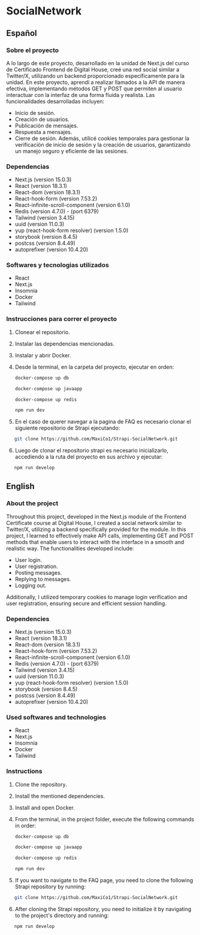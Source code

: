 # SocialNetwork

## Español
### Sobre el proyecto
A lo largo de este proyecto, desarrollado en la unidad de Next.js del curso de Certificado Frontend de Digital House, creé una red social similar a Twitter/X, utilizando un backend proporcionado específicamente para la unidad.
En este proyecto, aprendí a realizar llamados a la API de manera efectiva, implementando métodos GET y POST que permiten al usuario interactuar con la interfaz de una forma fluida y realista. Las funcionalidades desarrolladas incluyen:
- Inicio de sesión.
- Creación de usuarios.
- Publicación de mensajes.
- Respuesta a mensajes.
- Cierre de sesión.
Además, utilicé cookies temporales para gestionar la verificación de inicio de sesión y la creación de usuarios, garantizando un manejo seguro y eficiente de las sesiones.

### Dependencias
- Next.js (version 15.0.3)
- React (version 18.3.1)
- React-dom (version 18.3.1)
- React-hook-form (version 7.53.2)
- React-infinite-scroll-component (version 6.1.0)
- Redis (version 4.7.0) - (port 6379)
- Tailwind (version 3.4.15)
- uuid (version 11.0.3)
- yup (react-hook-form resolver) (version 1.5.0)
- storybook (version 8.4.5)
- postcss (version 8.4.49)
- autoprefixer (version 10.4.20)

### Softwares y tecnologias utilizados
- React
- Next.js
- Insomnia
- Docker
- Tailwind

### Instrucciones para correr el proyecto
1. Clonear el repositorio.
2. Instalar las dependencias mencionadas.
3. Instalar y abrir Docker.
4. Desde la terminal, en la carpeta del proyecto, ejecutar en orden:

   ```bash
   docker-compose up db
   ```
   ```bash
   docker-compose up javaapp
   ```
   ```bash
   docker-compose up redis
   ```
   ```bash
   npm run dev
   ```
5. En el caso de querer navegar a la pagina de FAQ es necesario clonar el siguiente repositorio de Strapi ejecutando:

```bash
   git clone https://github.com/MaxiCo1/Strapi-SocialNetwork.git
```
6. Luego de clonar el repositorio strapi es necesario inicializarlo, accediendo a la ruta del proyecto en sus archivo y ejecutar:

```bash
   npm run develop
```


## English
### About the project
Throughout this project, developed in the Next.js module of the Frontend Certificate course at Digital House, I created a social network similar to Twitter/X, utilizing a backend specifically provided for the module.
In this project, I learned to effectively make API calls, implementing GET and POST methods that enable users to interact with the interface in a smooth and realistic way. The functionalities developed include:
- User login.
- User registration.
- Posting messages.
- Replying to messages.
- Logging out.

Additionally, I utilized temporary cookies to manage login verification and user registration, ensuring secure and efficient session handling.

### Dependencies
- Next.js (version 15.0.3)
- React (version 18.3.1)
- React-dom (version 18.3.1)
- React-hook-form (version 7.53.2)
- React-infinite-scroll-component (version 6.1.0)
- Redis (version 4.7.0) - (port 6379)
- Tailwind (version 3.4.15)
- uuid (version 11.0.3)
- yup (react-hook-form resolver) (version 1.5.0)
- storybook (version 8.4.5)
- postcss (version 8.4.49)
- autoprefixer (version 10.4.20)

### Used softwares and technologies
- React
- Next.js
- Insomnia
- Docker
- Tailwind

### Instructions
1. Clone the repository.
2. Install the mentioned dependencies.
3. Install and open Docker.
4. From the terminal, in the project folder, execute the following commands in order:

   ```bash
   docker-compose up db
   ```
   ```bash
   docker-compose up javaapp
   ```
   ```bash
   docker-compose up redis
   ```
   ```bash
   npm run dev
   ```

6. If you want to navigate to the FAQ page, you need to clone the following Strapi repository by running:

```bash
   git clone https://github.com/MaxiCo1/Strapi-SocialNetwork.git
```

6. After cloning the Strapi repository, you need to initialize it by navigating to the project's directory and running:

```bash
   npm run develop
```
 
 
